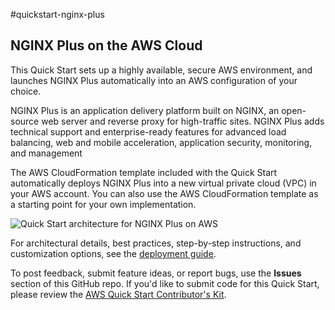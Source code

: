 #quickstart-nginx-plus
## NGINX Plus on the AWS Cloud

This Quick Start sets up a highly available, secure AWS environment, and launches NGINX Plus automatically into an AWS configuration of your choice.

NGINX Plus is an application delivery platform built on NGINX, an open-source web server and reverse proxy for high-traffic sites. NGINX Plus adds technical support and enterprise-ready features for advanced load balancing, web and mobile acceleration, application security, monitoring, and management

The AWS CloudFormation template included with the Quick Start automatically deploys NGINX Plus into a new virtual private cloud (VPC) in your AWS account. You can also use the AWS CloudFormation template as a starting point for your own implementation.

![Quick Start architecture for NGINX Plus on AWS](https://d0.awsstatic.com/partner-network/QuickStart/datasheets/nginx-plus-architecture.jpg)

For architectural details, best practices, step-by-step instructions, and customization options, see the [deployment guide](https://s3.amazonaws.com/quickstart-reference/nginx/plus/latest/doc/nginx-plus-on-the-aws-cloud.pdf).

To post feedback, submit feature ideas, or report bugs, use the **Issues** section of this GitHub repo.
If you'd like to submit code for this Quick Start, please review the [AWS Quick Start Contributor's Kit](https://aws-quickstart.github.io/). 
